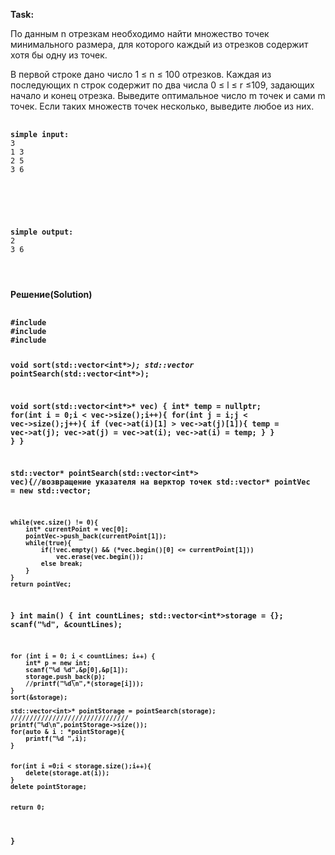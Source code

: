 <p><b>Task:</p></b>
По данным n отрезкам необходимо найти множество точек минимального размера, для которого каждый из отрезков содержит хотя бы одну из точек.

В первой строке дано число 1 ≤ n ≤ 100 отрезков. Каждая из последующих n строк содержит по два числа 0 ≤ l ≤ r ≤109, задающих начало и конец отрезка. Выведите оптимальное число m точек и сами m точек. Если таких множеств точек несколько, выведите любое из них.
<pre>
  <code>
<b>simple input:</b>
3
1 3
2 5
3 6
</pre>
  </code>
<pre>
  <code>
<b>simple output:</b>
2
3 6
</pre>
  </code>
<p><b>Решение(Solution)<p><b>
<pre>
  <code>
#include <stdio.h>
#include <stdlib.h>  
#include <vector>

void sort(std::vector<int*>*);
std::vector<int>* pointSearch(std::vector<int*>);

void sort(std::vector<int*>* vec) {
    int* temp = nullptr;
    for(int i = 0;i < vec->size();i++){
        for(int j = i;j < vec->size();j++){
            if (vec->at(i)[1] > vec->at(j)[1]){
                temp = vec->at(j);
                vec->at(j) = vec->at(i);
                vec->at(i) = temp; 
            }
        }
    }
}

std::vector<int>* pointSearch(std::vector<int*> vec){//возвращение указателя на верктор точек
    std::vector<int>* pointVec = new std::vector<int>;

    while(vec.size() != 0){
        int* currentPoint = vec[0];
        pointVec->push_back(currentPoint[1]);
        while(true){
            if(!vec.empty() && (*vec.begin()[0] <= currentPoint[1]))
                vec.erase(vec.begin());
            else break;
        }
    }
    return pointVec;
}
int main()
{
    int countLines;
    std::vector<int*>storage = {};
    scanf("%d", &countLines);

    for (int i = 0; i < countLines; i++) {
        int* p = new int;
        scanf("%d %d",&p[0],&p[1]);
        storage.push_back(p);
        //printf("%d\n",*(storage[i]));
    }
    sort(&storage);

    std::vector<int>* pointStorage = pointSearch(storage);
    ///////////////////////////////
    printf("%d\n",pointStorage->size());
    for(auto & i : *pointStorage){
        printf("%d ",i);
    }


    for(int i =0;i < storage.size();i++){
        delete(storage.at(i));
    }
    delete pointStorage;


    return 0;
}
</code>
</pre>
